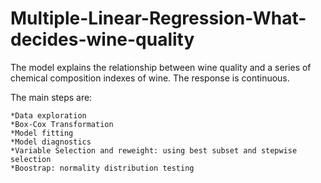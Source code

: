 # Multiple-Linear-Regression-What-decides-wine-quality

The model explains the relationship between wine quality and a series of chemical composition indexes of wine. The response is continuous.

The main steps are:

    *Data exploration
    *Box-Cox Transformation
    *Model fitting
    *Model diagnostics
    *Variable Selection and reweight: using best subset and stepwise selection
    *Boostrap: normality distribution testing
